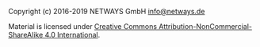 Copyright (c) 2016-2019 NETWAYS GmbH <info@netways.de>

Material is licensed under [Creative Commons Attribution-NonCommercial-ShareAlike 4.0 International](https://creativecommons.org/licenses/by-nc-sa/4.0/).
